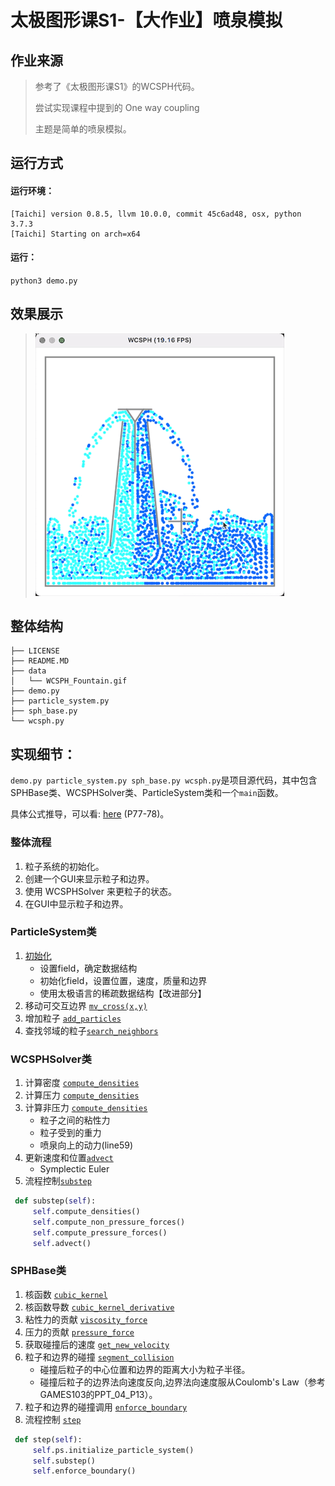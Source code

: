 # 太极图形课S1-【大作业】喷泉模拟

## 作业来源
> 参考了《太极图形课S1》的WCSPH代码。
> 
> 尝试实现课程中提到的 One way coupling
> 
> 主题是简单的喷泉模拟。

## 运行方式
#### 运行环境：
```
[Taichi] version 0.8.5, llvm 10.0.0, commit 45c6ad48, osx, python 3.7.3
[Taichi] Starting on arch=x64
```

#### 运行：
`python3 demo.py`

## 效果展示
> ![fountain demo](./data/WCSPH_Fountain.gif)

## 整体结构
```
├── LICENSE
├── README.MD
├── data
│   └── WCSPH_Fountain.gif
├── demo.py
├── particle_system.py
├── sph_base.py
└── wcsph.py
```

## 实现细节：
`demo.py particle_system.py sph_base.py wcsph.py`是项目源代码，其中包含SPHBase类、WCSPHSolver类、ParticleSystem类和一个`main`函数。

具体公式推导，可以看: [here](https://github.com/taichiCourse01/taichiCourse01/blob/main/material/10_fluid_lagrangian.pdf) (P77-78)。

### 整体流程
1. 粒子系统的初始化。
2. 创建一个GUI来显示粒子和边界。
3. 使用 WCSPHSolver 来更粒子的状态。
4. 在GUI中显示粒子和边界。


### ParticleSystem类
1. [初始化](hhttps://github.com/kphmd/WCSPH_Fountain/blob/master/particle_system.py#L8)
   - 设置field，确定数据结构
   - 初始化field，设置位置，速度，质量和边界
   - 使用太极语言的稀疏数据结构【改进部分】
2. 移动可交互边界 [`mv_cross(x,y)`](https://github.com/kphmd/WCSPH_Fountain/blob/master/particle_system.py#L946)
3. 增加粒子 [`add_particles`](https://github.com/kphmd/WCSPH_Fountain/blob/master/particle_system.py#L120)
4. 查找邻域的粒子[`search_neighbors`](https://github.com/kphmd/WCSPH_Fountain/blob/master/particle_system.py#L173)

### WCSPHSolver类
1. 计算密度 [`compute_densities`](https://github.com/kphmd/WCSPH_Fountain/blob/master/wcsph.py#L16)
2. 计算压力 [`compute_densities`](https://github.com/kphmd/WCSPH_Fountain/blob/master/wcsph.py#L27)
3. 计算非压力 [`compute_densities`](https://github.com/kphmd/WCSPH_Fountain/blob/master/wcsph.py#L43)
   - 粒子之间的粘性力
   - 粒子受到的重力
   - 喷泉向上的动力(line59)
4. 更新速度和位置[`advect`](https://github.com/kphmd/WCSPH_Fountain/blob/master/wcsph.py#L64)
   - Symplectic Euler
5. 流程控制[`substep`](https://github.com/kphmd/WCSPH_Fountain/blob/master/wcsph.py#L76)
``` python
 def substep(self):
     self.compute_densities()
     self.compute_non_pressure_forces()
     self.compute_pressure_forces()
     self.advect()
```


### SPHBase类
1. 核函数 [`cubic_kernel`](https://github.com/kphmd/WCSPH_Fountain/blob/master/sph_base.py#L21)
2. 核函数导数 [`cubic_kernel_derivative`](https://github.com/kphmd/WCSPH_Fountain/blob/master/sph_base.py#L43)
3. 粘性力的贡献 [`viscosity_force`](https://github.com/kphmd/WCSPH_Fountain/blob/master/sph_base.py#L68)
4. 压力的贡献 [`pressure_force`](https://github.com/kphmd/WCSPH_Fountain/blob/master/sph_base.py#L78)
5. 获取碰撞后的速度 [`get_new_velocity`](https://github.com/kphmd/WCSPH_Fountain/blob/master/sph_base.py#L89)
6. 粒子和边界的碰撞 [`segment_collision`](https://github.com/kphmd/WCSPH_Fountain/blob/master/sph_base.py#L102)
   - 碰撞后粒子的中心位置和边界的距离大小为粒子半径。
   - 碰撞后粒子的边界法向速度反向,边界法向速度服从Coulomb's Law（参考GAMES103的PPT_04_P13）。
7. 粒子和边界的碰撞调用 [`enforce_boundary`](https://github.com/kphmd/WCSPH_Fountain/blob/master/sph_base.py#L153)
8. 流程控制 [`step`](https://github.com/kphmd/WCSPH_Fountain/blob/master/sph_base.py#L160)
``` python
 def step(self):
     self.ps.initialize_particle_system()
     self.substep()
     self.enforce_boundary()
```


